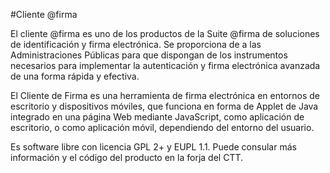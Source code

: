 #Cliente @firma

El cliente @firma es uno de los productos de la Suite @firma de soluciones de identificación y firma electrónica. Se proporciona de a las Administraciones Públicas para que dispongan de los instrumentos necesarios para implementar la autenticación y firma electrónica avanzada de una forma rápida y efectiva.

El Cliente de Firma es una herramienta de firma electrónica en entornos de escritorio y dispositivos móviles, que funciona en forma de Applet de Java integrado en una página Web mediante JavaScript, como aplicación de escritorio, o como aplicación móvil, dependiendo del entorno del usuario.

Es software libre con licencia GPL 2+ y EUPL 1.1. Puede consular más información y el código del producto en la forja del CTT.
